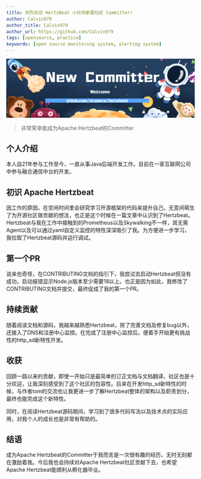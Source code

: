 ```yaml
---
title: 热烈欢迎 HertzBeat 小伙伴新晋社区 Committer!
author: Calvin979
author_title: Calvin979
author_url: https://github.com/Calvin979
tags: [opensource, practice]
keywords: [open source monitoring system, alerting system]
---
```


![hertzBeat](/img/blog/new-committer.png)

> 非常荣幸能成为Apache Hertzbeat的Committer

## 个人介绍

本人自21年参与工作至今，一直从事Java后端开发工作。目前在一家互联网公司中参与融合通信中台的开发。

## 初识 Apache Hertzbeat

因工作的原因，在空闲时间里会研究学习开源框架的代码来提升自己。无意间萌生了为开源社区做贡献的想法，也正是这个时候在一篇文章中认识到了Hertzbeat。Hertzbeat与我在工作中接触到的Prometheus以及Skywalking不一样，其无需Agent以及可以通过yaml自定义监控的特性深深吸引了我。为方便进一步学习，我拉取了Hertzbeat源码并运行调试。

## 第一个PR

说来也奇怪，在CONTRIBUTING文档的指引下，我尝试去启动Hertzbeat但没有成功，启动报错显示Node.js版本至少需要18以上。也正是因为如此，我修改了CONTRIBUTING文档并提交，最终促成了我的第一个PR。

## 持续贡献

随着阅读文档和源码，我越来越熟悉Hertzbeat，除了完善文档及修复bug以外，还接入了DNS和注册中心监控。在完成了注册中心监控后，便着手开始更有挑战性的http_sd新特性开发。

## 收获

回顾一路以来的贡献，即使一开始只是最简单的订正文档与文档翻译，社区也是十分欢迎，让我深刻感受到了这个社区的包容性。后来在开发http_sd新特性的时候，与作者tom的交流也让我更进一步了解Hertzbeat整体的架构以及职责划分，最终也能完成这个新特性。

同时，在阅读Hertzbeat源码期间，学习到了很多代码写法以及技术点的实际应用，对我个人的成长也是非常有帮助的。

## 结语

成为Apache Hertzbeat的Committer于我而言是一次很有趣的经历，无时无刻都在激励着我。今后我也会持续对Apache Hertzbeat社区贡献下去，也希望Apache Hertzbeat能顺利从孵化器毕业。
